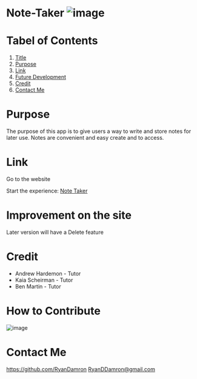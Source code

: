 # Note-Taker ![image](https://user-images.githubusercontent.com/119913449/219522398-67e14063-61e7-4a8a-9558-cf04a22945e1.png)




# Tabel of Contents
1. [Title](#note-taker)
2. [Purpose](#purpose)
3. [Link](#link)
4. [Future Development](#improvement-on-the-site)
5. [Credit](#credit)
6. [Contact Me](#contact-me)


# Purpose

The purpose of this app is to give users a way to write and store notes for later use. Notes are convenient and easy create and to access.


# Link

Go to the website

Start the experience:
<a href="https://note-taker-plus.herokuapp.com/">Note Taker</a>


# Improvement on the site

Later version will have a Delete feature


# Credit

- Andrew Hardemon - Tutor
- Kaia Scheirman - Tutor
- Ben Martin - Tutor

# How to Contribute

![image](https://user-images.githubusercontent.com/119913449/219522512-c0589e1e-3724-4c31-9493-fcf172d627a6.png)


# Contact Me
https://github.com/RyanDamron 
RyanDDamron@gmail.com
